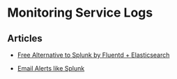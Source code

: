 # Monitoring Service Logs


## Articles

-   [Free Alternative to Splunk by Fluentd +
    Elasticsearch](/articles/free-alternative-to-splunk-by-fluentd)


-   [Email Alerts like
    Splunk](/articles//articles/splunk-like-grep-and-alert-email.md)
